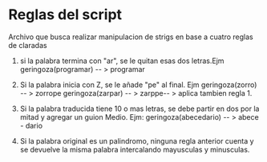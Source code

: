 # Reglas del script

Archivo que busca realizar manipulacion de strigs en base a cuatro reglas de claradas

1. si la palabra termina con "ar", se le quitan esas dos letras.Ejm geringoza(programar) -- > programar

2. Si la palabra inicia con Z, se le añade "pe" al final.
   Ejm  geringoza(zorro) -- > zorrope
        geringoza(zarpar) -- > zarppe-- > aplica tambien regla 1.

3. Si la palabra traducida tiene 10 o mas letras, se debe partir en dos por la mitad y agregar un guion Medio.
   Ejm: geringoza(abecedario) -- > abece - dario

4. Si la palabra original es un palindromo, ninguna regla anterior cuenta y se devuelve la misma palabra intercalando mayusculas y minusculas.